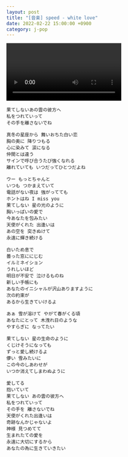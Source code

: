 ```yaml
---
layout: post
title: "[音楽] speed - white love"
date: 2022-02-22 15:00:00 +0900
category: j-pop
---
```


<div class="video-container">
    <video id="player" class="video-js vjs-default-skin vjs-big-play-centered" data-json="/public/json/j-pop/white love.json"></video>
</div>

```
果てしないあの雲の彼方へ
私をつれていって
その手を離さないでね

真冬の星座から 舞いおちた白い恋
胸の奥に 降りつもる
心に染みて 涙になる
仲間とは違う
サインで呼び合うたび強くなれる
離れていても いつだってひとつだよね

ウー もっとちゃんと
いつも つかまえていて
電話がない夜は 強がってても
ホントはね I miss you
果てしない 星の光のように
胸いっぱいの愛で
今あなたを包みたい
天使がくれた 出逢いは
あの空を 突きぬけて
永遠に輝き続ける

白いため息で
曇った窓ににじむ
イルミネイション
うれしいほど
明日が不安で 泣けるものね
新しい手帳にも
あなたのイニシャルが沢山ありますように
次の約束が
あるから生きていけるよ

あぁ 雪が溶けて やがて春がくる頃
あなたにとって 木洩れ日のような
やすらぎに なってたい

果てしない 星の生命のように
くじけそうになっても
ずっと愛し続けるよ
儚い 雪みたいに
この今のしあわせが
いつか消えてしまわぬように

愛してる
抱いていて
果てしない あの雲の彼方へ
私をつれていって
その手を 離さないでね
天使がくれた出逢いは
奇跡なんかじゃないよ
神様 見つめてて
生まれたての愛を
永遠に大切にするから
あなたの為に生きていきたい
```